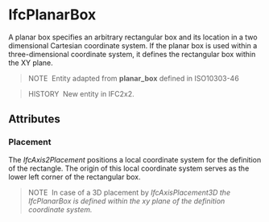 # IfcPlanarBox

A planar box specifies an arbitrary rectangular box and its location in a two dimensional Cartesian coordinate system. If the planar box is used within a three-dimensional coordinate system, it defines the rectangular box within the XY plane.

> NOTE&nbsp; Entity adapted from **planar_box** defined in ISO10303-46

> HISTORY&nbsp; New entity in IFC2x2.

## Attributes

### Placement
The _IfcAxis2Placement_ positions a local coordinate system for the definition of the rectangle. The origin of this local coordinate system serves as the lower left corner of the rectangular box.
  
> NOTE&nbsp; In case of a 3D placement by _IfcAxisPlacement3D the _IfcPlanarBox_ is defined within the xy plane of the definition coordinate system._
